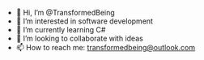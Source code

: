- 👋 Hi, I’m @TransformedBeing
- 👀 I’m interested in software development
- 🌱 I’m currently learning C#
- 💞️ I’m looking to collaborate with ideas
- 📫 How to reach me: transformedbeing@outlook.com
